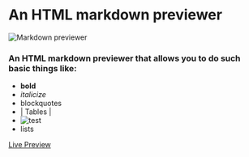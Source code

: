 # An HTML markdown previewer
![Markdown previewer](https://res.cloudinary.com/dffnnfo2w/image/upload/v1573602802/markdown_pbbfa6.png)

### An HTML markdown previewer that allows you to do such basic things like: 

* __bold__
* *italicize*
* blockquotes
* | Tables        |
* ![test](hyperlinks)
* lists

[Live Preview](https://codepen.io/Adrian540/full/NWWqJRp)

